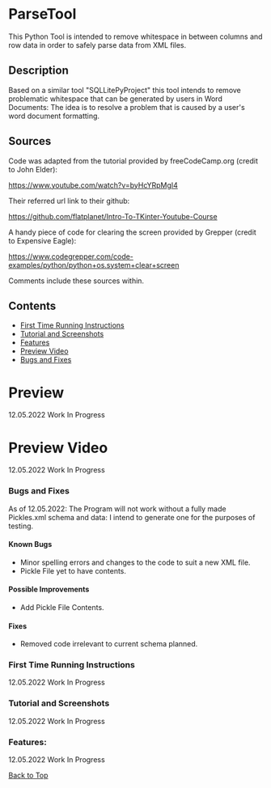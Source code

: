 # ParseTool
This Python Tool is intended to remove whitespace in between columns and row data in order to safely parse data from XML files.

## Description

Based on a similar tool "SQLLitePyProject" this tool intends to remove problematic whitespace that can be generated by users in Word Documents:
The idea is to resolve a problem that is caused by a user's word document formatting.

## Sources

Code was adapted from the tutorial provided by freeCodeCamp.org (credit to John Elder): 

https://www.youtube.com/watch?v=byHcYRpMgI4

Their referred url link to their github:

https://github.com/flatplanet/Intro-To-TKinter-Youtube-Course

A handy piece of code for clearing the screen provided by Grepper (credit to Expensive Eagle): 

https://www.codegrepper.com/code-examples/python/python+os.system+clear+screen

Comments include these sources within.

## Contents

- [First Time Running Instructions](#First-Time-Running-Instructions)
- [Tutorial and Screenshots](#Tutorial-and-Screenshots)
- [Features](#Features)
- [Preview Video](#Preview-Video)
- [Bugs and Fixes](#Bugs-and-Fixes)

# Preview
12.05.2022 Work In Progress

# Preview Video
12.05.2022 Work In Progress

### Bugs and Fixes

As of 12.05.2022:
The Program will not work without a fully made Pickles.xml schema and data: I intend to generate one for the purposes of testing.

#### Known Bugs

- Minor spelling errors and changes to the code to suit a new XML file.
- Pickle File yet to have contents.

#### Possible Improvements

- Add Pickle File Contents.

#### Fixes

- Removed code irrelevant to current schema planned.

### First Time Running Instructions

12.05.2022 Work In Progress

### Tutorial and Screenshots

12.05.2022 Work In Progress

### Features:
12.05.2022 Work In Progress

[Back to Top](#ParseTool)
